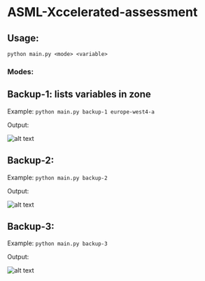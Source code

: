 # ASML-Xccelerated-assessment
## Usage:
`python main.py <mode> <variable>`
### Modes:
## Backup-1: lists variables in zone

Example: `python main.py backup-1 europe-west4-a`

Output:

![alt text](https://res.cloudinary.com/yhqkh-3tjp3da8/image/upload/v1655837649/Screenshot_from_2022-06-21_20-54-01_pcrrce.png "Logo Title Text 1")

## Backup-2:

Example: `python main.py backup-2`

Output:

![alt text](https://res.cloudinary.com/yhqkh-3tjp3da8/image/upload/v1655837555/Screenshot_from_2022-06-21_20-50-46_kg7ogr.png "Logo Title Text 1")


## Backup-3:

Example: `python main.py backup-3`

Output:

![alt text](https://res.cloudinary.com/yhqkh-3tjp3da8/image/upload/v1655837555/Screenshot_from_2022-06-21_20-51-19_hsryux.png "Logo Title Text 1")
